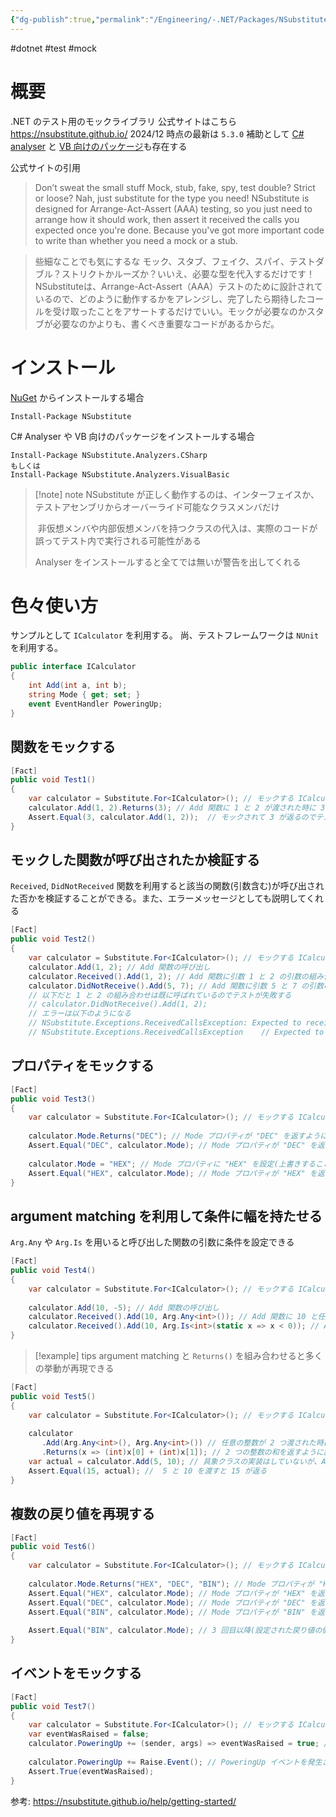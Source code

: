 ```yaml
---
{"dg-publish":true,"permalink":"/Engineering/-.NET/Packages/NSubstitute/","created":"2024-12-26T00:50:49.852+09:00"}
---
```


#dotnet #test #mock

# 概要
.NET のテスト用のモックライブラリ
公式サイトはこちら  https://nsubstitute.github.io/
2024/12 時点の最新は `5.3.0`
補助として [C# analyser](https://nsubstitute.github.io/help/nsubstitute-analysers/) と [VB 向けのパッケージ](https://nsubstitute.github.io/help/nsubstitute-analysers/)も存在する

公式サイトの引用
>Don’t sweat the small stuff
>Mock, stub, fake, spy, test double? Strict or loose? Nah, just substitute for the type you need!
>NSubstitute is designed for Arrange-Act-Assert (AAA) testing, so you just need to arrange how it should work, then assert it received the calls you expected once you're done. Because you've
>got more important code to write than whether you need a mock or a stub.

>些細なことでも気にするな
モック、スタブ、フェイク、スパイ、テストダブル？ストリクトかルーズか？いいえ、必要な型を代入するだけです！NSubstituteは、Arrange-Act-Assert（AAA）テストのために設計されているので、どのように動作するかをアレンジし、完了したら期待したコールを受け取ったことをアサートするだけでいい。モックが必要なのかスタブが必要なのかよりも、書くべき重要なコードがあるからだ。

# インストール
[NuGet](https://docs.microsoft.com/en-us/nuget/quickstart/use-a-package) からインストールする場合
```
Install-Package NSubstitute
```

C# Analyser や VB 向けのパッケージをインストールする場合
```
Install-Package NSubstitute.Analyzers.CSharp
もしくは
Install-Package NSubstitute.Analyzers.VisualBasic
```

> [!note] note
> NSubstitute が正しく動作するのは、インターフェイスか、テストアセンブリからオーバーライド可能なクラスメンバだけ
> 
>  非仮想メンバや内部仮想メンバを持つクラスの代入は、実際のコードが誤ってテスト内で実行される可能性がある
> 
> Analyser をインストールすると全てでは無いが警告を出してくれる
> 

# 色々使い方
サンプルとして `ICalculator` を利用する。
尚、テストフレームワークは `NUnit` を利用する。
```cs
public interface ICalculator  
{  
    int Add(int a, int b);  
    string Mode { get; set; }  
    event EventHandler PoweringUp;  
}
```

## 関数をモックする
```cs
[Fact]  
public void Test1()  
{  
    var calculator = Substitute.For<ICalculator>(); // モックする ICalculator を取得  
    calculator.Add(1, 2).Returns(3); // Add 関数に 1 と 2 が渡された時に 3 を返す  
    Assert.Equal(3, calculator.Add(1, 2));  // モックされて 3 が返るのでテストが成功する
}
```

## モックした関数が呼び出されたか検証する
`Received`, `DidNotReceived` 関数を利用すると該当の関数(引数含む)が呼び出された否かを検証することができる。また、エラーメッセージとしても説明してくれる

```cs
[Fact]  
public void Test2()  
{  
    var calculator = Substitute.For<ICalculator>(); // モックする ICalculator を取得  
    calculator.Add(1, 2); // Add 関数の呼び出し  
    calculator.Received().Add(1, 2); // Add 関数に引数 1 と 2 の引数の組み合わせで呼ばれたか検証する  
    calculator.DidNotReceive().Add(5, 7); // Add 関数に引数 5 と 7 の引数の組み合わせで呼ばれていないか検証する  
    // 以下だと 1 と 2 の組み合わせは既に呼ばれているのでテストが失敗する  
    // calculator.DidNotReceive().Add(1, 2);   
    // エラーは以下のようになる  
    // NSubstitute.Exceptions.ReceivedCallsException: Expected to receive no calls matching:  
    // NSubstitute.Exceptions.ReceivedCallsException    // Expected to receive no calls matching:    //  Add(1, 2)    // Actually received 1 matching call:    //  Add(1, 2)}

```


## プロパティをモックする
```cs
[Fact]  
public void Test3()  
{  
    var calculator = Substitute.For<ICalculator>(); // モックする ICalculator を取得  
  
    calculator.Mode.Returns("DEC"); // Mode プロパティが "DEC" を返すように設定  
    Assert.Equal("DEC", calculator.Mode); // Mode プロパティが "DEC" を返すか検証  
  
    calculator.Mode = "HEX"; // Mode プロパティに "HEX" を設定(上書きすることもできる)  
    Assert.Equal("HEX", calculator.Mode); // Mode プロパティが "HEX" を返すか検証  
}
```

## argument matching を利用して条件に幅を持たせる
`Arg.Any` や `Arg.Is` を用いると呼び出した関数の引数に条件を設定できる
```cs
[Fact]  
public void Test4()  
{  
    var calculator = Substitute.For<ICalculator>(); // モックする ICalculator を取得  
  
    calculator.Add(10, -5); // Add 関数の呼び出し  
    calculator.Received().Add(10, Arg.Any<int>()); // Add 関数に 10 と任意の整数が渡されたか検証  
    calculator.Received().Add(10, Arg.Is<int>(static x => x < 0)); // Add 関数に 10 と負の整数が渡されたか検証  
}
```

> [!example] tips
>  argument matching と `Returns()` を組み合わせると多くの挙動が再現できる

```cs
[Fact]  
public void Test5()  
{  
    var calculator = Substitute.For<ICalculator>(); // モックする ICalculator を取得  
  
    calculator  
       .Add(Arg.Any<int>(), Arg.Any<int>()) // 任意の整数が 2 つ渡された時に  
       .Returns(x => (int)x[0] + (int)x[1]); // 2 つの整数の和を返すように設定  
    var actual = calculator.Add(5, 10); // 具象クラスの実装はしていないが、Add 関数に 5 と 10 が渡された時に 15 が返る  
    Assert.Equal(15, actual); //  5 と 10 を渡すと 15 が返る  
}
```

## 複数の戻り値を再現する
```cs
[Fact]  
public void Test6()  
{  
    var calculator = Substitute.For<ICalculator>(); // モックする ICalculator を取得  
  
    calculator.Mode.Returns("HEX", "DEC", "BIN"); // Mode プロパティが "HEX"、"DEC"、"BIN" を返すように設定  
    Assert.Equal("HEX", calculator.Mode); // Mode プロパティが "HEX" を返すか検証  
    Assert.Equal("DEC", calculator.Mode); // Mode プロパティが "DEC" を返すか検証  
    Assert.Equal("BIN", calculator.Mode); // Mode プロパティが "BIN" を返すか検証  
  
    Assert.Equal("BIN", calculator.Mode); // 3 回目以降(設定された戻り値の個数より多い呼び出し)は最後の値が返る  
}
```

## イベントをモックする
```cs
[Fact]  
public void Test7()  
{  
    var calculator = Substitute.For<ICalculator>(); // モックする ICalculator を取得  
    var eventWasRaised = false;  
    calculator.PoweringUp += (sender, args) => eventWasRaised = true; // PoweringUp イベントが発生した時に eventWasRaised を true にする  
  
    calculator.PoweringUp += Raise.Event(); // PoweringUp イベントを発生させる (sender と eventArgs はデフォルト値)  
    Assert.True(eventWasRaised);  
}
```



参考:
https://nsubstitute.github.io/help/getting-started/